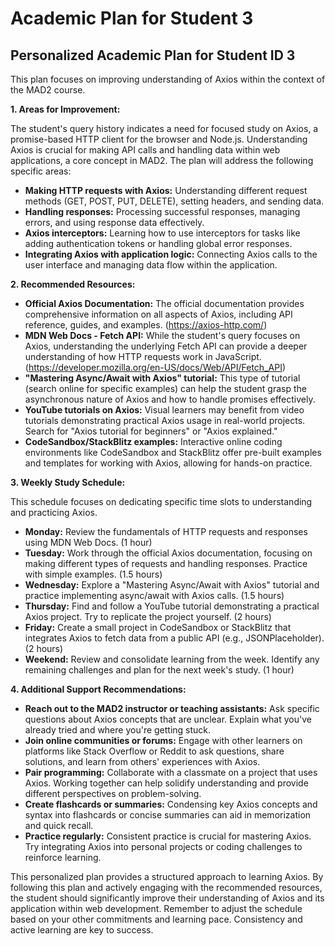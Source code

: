 # Academic Plan for Student 3

## Personalized Academic Plan for Student ID 3

This plan focuses on improving understanding of Axios within the context of the MAD2 course.

**1. Areas for Improvement:**

The student's query history indicates a need for focused study on Axios, a promise-based HTTP client for the browser and Node.js.  Understanding Axios is crucial for making API calls and handling data within web applications, a core concept in MAD2.  The plan will address the following specific areas:

* **Making HTTP requests with Axios:**  Understanding different request methods (GET, POST, PUT, DELETE), setting headers, and sending data.
* **Handling responses:** Processing successful responses, managing errors, and using response data effectively.
* **Axios interceptors:** Learning how to use interceptors for tasks like adding authentication tokens or handling global error responses.
* **Integrating Axios with application logic:**  Connecting Axios calls to the user interface and managing data flow within the application.


**2. Recommended Resources:**

* **Official Axios Documentation:** The official documentation provides comprehensive information on all aspects of Axios, including API reference, guides, and examples. (https://axios-http.com/)
* **MDN Web Docs - Fetch API:** While the student's query focuses on Axios, understanding the underlying Fetch API can provide a deeper understanding of how HTTP requests work in JavaScript. (https://developer.mozilla.org/en-US/docs/Web/API/Fetch_API)
* **"Mastering Async/Await with Axios" tutorial:**  This type of tutorial (search online for specific examples) can help the student grasp the asynchronous nature of Axios and how to handle promises effectively.
* **YouTube tutorials on Axios:** Visual learners may benefit from video tutorials demonstrating practical Axios usage in real-world projects.  Search for "Axios tutorial for beginners" or "Axios explained."
* **CodeSandbox/StackBlitz examples:**  Interactive online coding environments like CodeSandbox and StackBlitz offer pre-built examples and templates for working with Axios, allowing for hands-on practice.


**3. Weekly Study Schedule:**

This schedule focuses on dedicating specific time slots to understanding and practicing Axios.

* **Monday:** Review the fundamentals of HTTP requests and responses using MDN Web Docs.  (1 hour)
* **Tuesday:** Work through the official Axios documentation, focusing on making different types of requests and handling responses.  Practice with simple examples. (1.5 hours)
* **Wednesday:** Explore a "Mastering Async/Await with Axios" tutorial and practice implementing async/await with Axios calls. (1.5 hours)
* **Thursday:** Find and follow a YouTube tutorial demonstrating a practical Axios project.  Try to replicate the project yourself. (2 hours)
* **Friday:** Create a small project in CodeSandbox or StackBlitz that integrates Axios to fetch data from a public API (e.g., JSONPlaceholder). (2 hours)
* **Weekend:** Review and consolidate learning from the week.  Identify any remaining challenges and plan for the next week's study. (1 hour)



**4. Additional Support Recommendations:**

* **Reach out to the MAD2 instructor or teaching assistants:**  Ask specific questions about Axios concepts that are unclear.  Explain what you've already tried and where you're getting stuck.
* **Join online communities or forums:** Engage with other learners on platforms like Stack Overflow or Reddit to ask questions, share solutions, and learn from others' experiences with Axios.
* **Pair programming:**  Collaborate with a classmate on a project that uses Axios.  Working together can help solidify understanding and provide different perspectives on problem-solving.
* **Create flashcards or summaries:**  Condensing key Axios concepts and syntax into flashcards or concise summaries can aid in memorization and quick recall.
* **Practice regularly:** Consistent practice is crucial for mastering Axios.  Try integrating Axios into personal projects or coding challenges to reinforce learning.


This personalized plan provides a structured approach to learning Axios.  By following this plan and actively engaging with the recommended resources, the student should significantly improve their understanding of Axios and its application within web development. Remember to adjust the schedule based on your other commitments and learning pace.  Consistency and active learning are key to success.